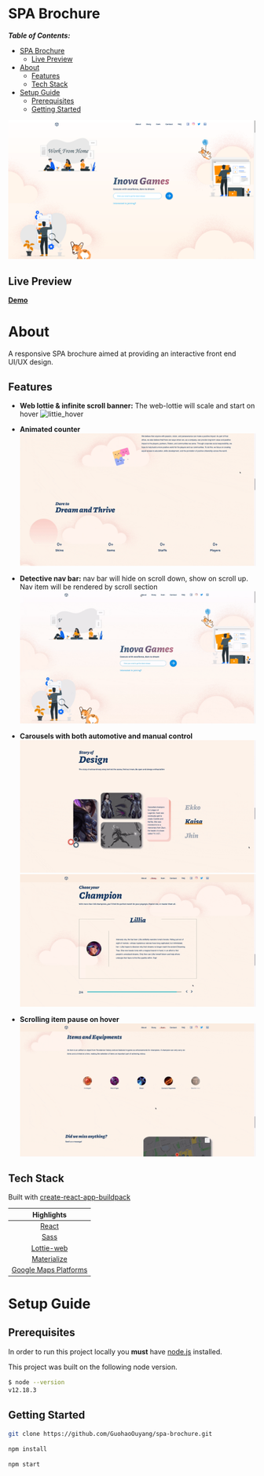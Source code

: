 # SPA Brochure

**_Table of Contents:_**

- [SPA Brochure](#spa-brochure)
  - [Live Preview](#live-preview)
- [About](#about)
  - [Features](#features)
  - [Tech Stack](#tech-stack)
- [Setup Guide](#setup-guide)
  - [Prerequisites](#prerequisites)
  - [Getting Started](#getting-started)

![frontpage](/src/components/utils/images/frontpage.png?raw=true "Optional Title")

## Live Preview

**[Demo](https://guohaoouyang.github.io/spa-brochure/)**

# About

A responsive SPA brochure aimed at providing an interactive front end UI/UX design.

## Features

- **Web lottie & infinite scroll banner:** The web-lottie will scale and start on hover
  ![littie_hover](/src/components/utils/gifs/lottie_banner.gif)
  <br>

- **Animated counter**
  ![animated_counter](/src/components/utils/gifs/animated_counter.gif)
  <br>

- **Detective nav bar:** nav bar will hide on scroll down, show on scroll up. Nav item will be rendered by scroll section
  ![navbar](/src/components/utils/gifs/navbar.gif)
  <br>

- **Carousels with both automotive and manual control**
  ![ho_carousel](/src/components/utils/gifs/ho_carousel.gif)
  ![ve_carousel](/src/components/utils/gifs/ve_carousel.gif)
  <br>

- **Scrolling item pause on hover**
  ![animated_counter](/src/components/utils/gifs/items.gif)
  <br>

## Tech Stack

Built with [create-react-app-buildpack](https://github.com/mars/create-react-app-buildpack)

|                                Highlights                                 |
| :-----------------------------------------------------------------------: |
|                       [React](https://reactjs.org/)                       |
|                      [Sass](https://sass-lang.com/)                       |
|            [Lottie-web](https://github.com/airbnb/lottie-web)             |
|                [Materialize](https://materializecss.com/)                 |
| [Google Maps Platforms](https://developers.google.com/maps/documentation) |

# Setup Guide

## Prerequisites

In order to run this project locally you **must** have [node.js](https://nodejs.org/en/) installed.

This project was built on the following node version.

```bash
$ node --version
v12.18.3
```

## Getting Started

```bash
git clone https://github.com/GuohaoOuyang/spa-brochure.git
```

```bash
npm install
```

```bash
npm start
```
